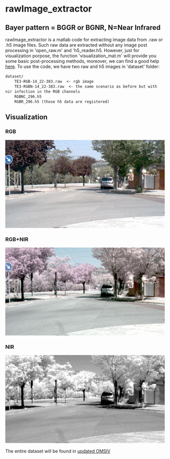 # rawImage_extractor 

## Bayer pattern = BGGR or BGNR, N=Near Infrared

rawImage_extractor is a matlab code for extracting image data from .raw  or .h5 image files. Such raw data are extracted without any image post processing  in 'open_raw.m' and 'h5_reader.h5. However, just for visualization porpose, the function 
'visualization_mat.m' will provide you some basic post-processing methods, moreover, we can find a good help [here](https://stackoverflow.com/questions/39623001/how-can-i-read-10-bit-raw-image-which-contain-rgb-ir-data).
To use the code, we have two raw and h5 images in 'dataset' folder:

	dataset/
		TE3-RGB-14_22-383.raw  <- rgb image
		TE3-RGBN-14_22-383.raw  <- the same scenario as before but with nir infection in the RGB channels
		RGBNC_296.h5
		RGBR_296.h5 (those h5 data are registered)

## Visualization
### RGB
<div align='center'>
<img src="dataset/RGB.png" width="800"/>
</div>

### RGB+NIR
<div align='center'>
<img src="dataset/RGBN.png" width="800"/>
</div>

### NIR
<div align='center'>
<img src="dataset/NIR.png" width="800"/>
</div>

The entire dataset will be found in [updated OMSIV](https://xavysp.github.io/ssmid-dataset/)
	

